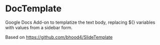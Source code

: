 # DocTemplate
Google Docs Add-on to templatize the text body, replacing ${} variables with values from a sidebar form.

Based on https://github.com/bhood4/SlideTemplate

